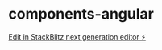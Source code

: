 # components-angular

[Edit in StackBlitz next generation editor ⚡️](https://stackblitz.com/~/github.com/Maycon-MB/components-angular)